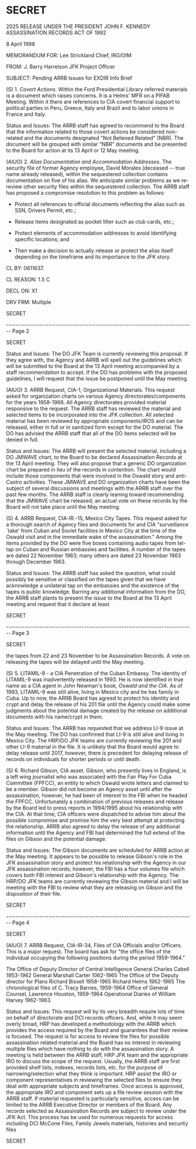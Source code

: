 # SECRET

2025 RELEASE UNDER THE PRESIDENT JOHN F. KENNEDY ASSASSINATION RECORDS ACT OF 1992

8 April 1998

MEMORANDUM FOR: Lee Strickland
Chief, IRG/OIM

FROM: J. Barry Harrelson
JFK Project Officer

SUBJECT: Pending ARRB Issues for EXDIR Info Brief

(S) 1. *Covert Actions*. Within the Ford Presidential Library referred materials is a document which raises concerns. It is a Helms' MFR on a PIFAB Meeting. Within it there are references to CIA covert financial support to political parties in Peru, Greece, Italy and Brazil and to labor unions in France and Italy.

Status and Issues: The ARRB staff has agreed to recommend to the Board that the information related to those covert actions be considered non-related and the documents designated "Not Believed Related" (NBR). The document will be grouped with similar “NBR” documents and be presented to the Board for action at its 13 April or 12 May meeting.

(AIUO) 2. *Alias Documentation and Accommodation Addresses*. The security file of former Agency employee, David Morales (deceased -- true name already released), within the sequestered collection contains documentation on five of his alias. We anticipate similar problems as we re- review other security files within the sequestered collection. The ARRB staff has proposed a compromise resolution to this problem as follows:

*   Protect all references to official documents reflecting the alias such as SSN, Drivers Permit, etc.;

*   Release items designated as pocket litter such as club cards, etc.;

*   Protect elements of accommodation addresses to avoid identifying specific locations; and

*   Then make a decision to actually release or protect the alias itself depending on the timeframe and its importance to the JFK story.

CL BY: 0611637.

CL REASON: 1.5 C

DECL ON: X1

DRV FRM: Multiple

SECRET


-------------------------------------------------------------------------------- Page 2

SECRET

Status and Issues: The DO JFK Team is currently reviewing this proposal. If they agree with, the Agency and ARRB will spell out the guidelines which will be submitted to the Board at the 13 April meeting accompanied by a staff recommendation to accept. If the DO has problems with the proposed guidelines, I will request that the issue be postponed until the May meeting.

(AIUO) 3. ARRB Request, CIA-1, Organizational Materials. This request asked for organization charts on various Agency directorates/components for the years 1958-1968. All Agency directorates provided material responsive to the request. The ARRB staff has reviewed the material and selected items to be incorporated into the JFK collection. All selected material has been reviewed by appropriate components/IROS and can be released, either in full or in sanitized form except for the DO material. The DO has advised the ARRB staff that all of the DO items selected will be denied in full.

Status and Issues: The ARRB will present the selected material, including a DO JMWAVE chart, to the Board to be declared Assassination Records at the 13 April meeting. They will also propose that a generic DO organization chart be prepared in lieu of the records in contention. The chart would include those components that were involved in the Oswald story and anti-Castro activities. These JMWAVE and DO organization charts have been the subject of several discussions and meetings with the ARRB staff over the past few months. The ARRB staff is clearly leaning toward recommending that the JMWAVE chart be released; an actual vote on these records by the Board will not take place until the May meeting.

(S) 4. ARRB Request, CIA-IR.-15, Mexico City Tapes. This request asked for a thorough search of Agency files and documents for and CIA "surveillance `take' from Cuban and Soviet facilities in Mexico City at the time of the Oswald visit and in the immediate wake of the assassination." Among the items provided by the DO were five boxes containing audio tapes from tel-tap on Cuban and Russian embassies and facilities. A number of the tapes are dated 22 November 1963; many others are dated 23 November 1963 through December 1963.

Status and Issues: The ARRB staff has asked the question, what could possibly be sensitive or classified on the tapes given that we have acknowledge a unilateral tap on the embassies and the existence of the tapes is public knowledge. Barring any additional information from the DO, the ARRB staff plants to present the issue to the Board at the 13 April meeting and request that it declare at least

SECRET


-------------------------------------------------------------------------------- Page 3

SECRET

the tapes from 22 and 23 November to be Assassination
Records. A vote on releasing the tapes will be delayed
until the May meeting.

(S) 5. LITAMIL-9 - a CIA Penetration of the Cuban
Embassy. The identity of LITAMIL-9 was inadvertently
released in 1993. He is now identified in true name as a
CIA agent in John Newman's book, *Oswald and the CIA*. As of
1993, LITAMIL-9 was still alive, living in Mexico city and
he has family in Cuba. Up to now, the ARRB Board has agreed
to protect his identity and crypt and delay the release of
his 201 file until the Agency could make some judgments
about the potential damage created by the release on
additional documents with his name/crypt in them.

Status and Issues: The ARRB has requested that we address
LI-9 issue at the May meeting. The DO has confirmed that
LI-9 is still alive and living in Mexico City. The HRP/DO
JFK teams are currently reviewing the 201 and other LI-9
material in the file. It is unlikely that the Board would
agree to delay release until 2017, however, there is
precedent for delaying release of records on individuals for
shorter periods or until death.

(S) 6. Richard Gibson, CIA asset. Gibson, who presently
lives in England, is a left wing journalist who was
associated with the Fair Play For Cuba Committee (FPFCC), an
entity to which Oswald wrote letters and claimed to be a
member. Gibson did not become an Agency asset until after
the assassination, however, he had been of interest to the
FBI when he headed the FPFCC. Unfortunately a combination
of previous releases and release by the Board led to press
reports in 1994/1995 about his relationship with the CIA. At
that time, CIA officers were dispatched to advise him about
the possible compromise and promise him the very best
attempt at protecting the relationship. ARRB also agreed
to delay the release of any additional information until the
Agency and FBI had determined the full extend of the files
on Gibson and the potential damage.

Status and Issues: The Gibson documents are scheduled for
ARRB action at the May meeting. It appears to be possible
to release Gibson's role in the JFK assassination story and
protect his relationship with the Agency in our JFK
assassination records; however, the FBI has a four volumes
file which covers both FBI interest and Gibson's
relationship with the Agency. The HRP/DO JFK teams are
currently reviewing the Gibson material and I will be
meeting with the FBI to review what they are releasing on
Gibson and the disposition of their file.

SECRET


-------------------------------------------------------------------------------- Page 4

SECRET

(AIUO) 7. ARRB Request, CIA-IR-34, Files of CIA Officials and/or Officers. This is a major request. The board has ask for "the office files of the individual occupying the following positions during the period 1959-1964."

The Office of Deputy Director of Central Intelligence
General Charles Cabell 1953-1962
General Marshall Carter 1062-1965
The Office of the Deputy director for Plans
Richard Bissell 1958-1965
Richard Helms 1962-1965
The chronological files of C. Tracy Barnes, 1959-1964
Office of General Counsel, Lawrence Houston, 1959-1964
Operational Diaries of William Harvey 1962-1963.

Status and Issues: This request will by its very breadth require lots of time on behalf of directorate and DCI records officers. And, while it may seem overly broad, HRP has developed a methodology with the ARRB which provides the access required by the Board and guarantees that their review is focused. The request is for access to review the files for possible assassination related material and the Board has no interest in reviewing multiple files which have nothing to do with the assassination story. A meeting is held between the ARRB staff, HRP JFK team and the appropriate IRO to discuss the scope of the request. Usually, the ARRB staff are first provided shelf lists, indexes, records lists, etc. for the purpose of narrowing/selection what they think is important. HRP assist the IRO or component representatives in reviewing the selected files to ensure they deal with appropriate subjects and timeframes. Once access is approved, the appropriate IRO and component sets up a file review session with the ARRB staff. If material requested is particularly sensitive, access can be limited to the ARRB Executive Director or members of the Board. Any records selected as Assassination Records are subject to review under the JFK Act. This process has be used for numerous requests for access including DCI McCone Files, Family Jewels materials, histories and security files

SECRET
